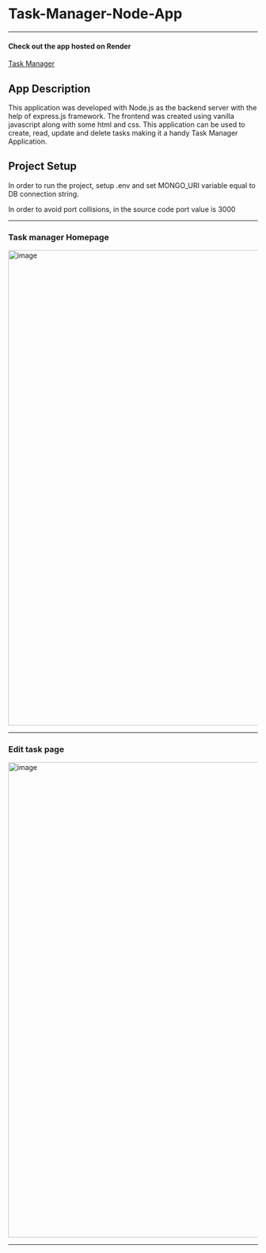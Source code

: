 # Task-Manager-Node-App

---

#### Check out the app hosted on Render

[Task Manager](https://task-manager-t953.onrender.com/)

## App Description

This application was developed with Node.js as the backend server with the help of express.js framework. The frontend was created using vanilla javascript along with some html and css. This application can be used to create, read, update and delete tasks making it a handy Task Manager Application.

## Project Setup

In order to run the project, setup .env and set MONGO_URI variable equal to DB connection string.

In order to avoid port collisions, in the source code port value is 3000

---

### Task manager Homepage

<img width="959" alt="image" src="https://user-images.githubusercontent.com/100353887/183232134-273f6ad1-48f4-41e5-871e-75b16ccd5007.png">

---

### Edit task page

<img width="959" alt="image" src="https://user-images.githubusercontent.com/100353887/183232106-44a715d7-85ee-4f8b-902a-0aba33c28d0b.png">

---
